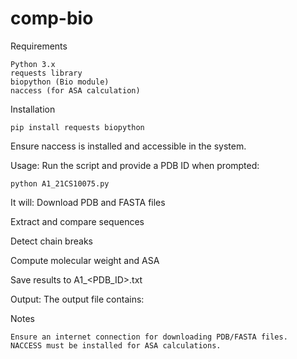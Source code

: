 # comp-bio

Requirements

    Python 3.x
    requests library
    biopython (Bio module)
    naccess (for ASA calculation)

Installation

    pip install requests biopython

Ensure naccess is installed and accessible in the system.

Usage: Run the script and provide a PDB ID when prompted:

    python A1_21CS10075.py

It will: 
Download PDB and FASTA files

Extract and compare sequences

Detect chain breaks

Compute molecular weight and ASA

Save results to A1_<PDB_ID>.txt

Output: The output file contains:

<Chain ID> <Residue Count> <Molecular Weight> <ASA Value>

Notes

    Ensure an internet connection for downloading PDB/FASTA files.
    NACCESS must be installed for ASA calculations.
